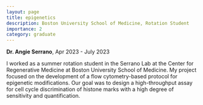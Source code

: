 ```yaml
---
layout: page
title: epigenetics
description: Boston University School of Medicine, Rotation Student
importance: 2
category: graduate
---
```


**Dr. Angie Serrano**, Apr 2023 - July 2023

I worked as a summer rotation student in the Serrano Lab at the Center for Regenerative Medicine at Boston University School of Medicine. My project focused on the development of a flow cytometry-based protocol for epigenetic modifications. Our goal was to design a high-throughput assay for cell cycle discrimination of histone marks with a high degree of sensitivity and quantification.
